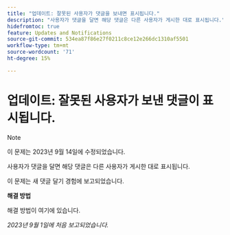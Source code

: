 ```yaml
---
title: "업데이트: 잘못된 사용자가 댓글을 보내면 표시됩니다."
description: "사용자가 댓글을 달면 해당 댓글은 다른 사용자가 게시한 대로 표시됩니다."
hidefromtoc: true
feature: Updates and Notifications
source-git-commit: 534ea87f86e27f0211c8ce12e266dc1310af5501
workflow-type: tm+mt
source-wordcount: '71'
ht-degree: 15%

---
```



# 업데이트: 잘못된 사용자가 보낸 댓글이 표시됩니다.

>[!NOTE]
>
>이 문제는 2023년 9월 14일에 수정되었습니다.

사용자가 댓글을 달면 해당 댓글은 다른 사용자가 게시한 대로 표시됩니다.

이 문제는 새 댓글 달기 경험에 보고되었습니다.

**해결 방법**

해결 방법이 여기에 있습니다.

_2023년 9월 1일에 처음 보고되었습니다._
